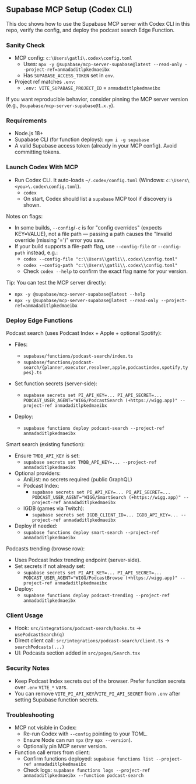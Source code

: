 ## Supabase MCP Setup (Codex CLI)

This doc shows how to use the Supabase MCP server with Codex CLI in this repo, verify the config, and deploy the podcast search Edge Function.

### Sanity Check

- MCP config: `c:\Users\gatli\.codex\config.toml`
  - Uses: `npx -y @supabase/mcp-server-supabase@latest --read-only --project-ref=anmadaditlpkedmaeibx`
  - Has `SUPABASE_ACCESS_TOKEN` set in `env`.
- Project ref matches `.env`:
  - `.env: VITE_SUPABASE_PROJECT_ID` = `anmadaditlpkedmaeibx`

If you want reproducible behavior, consider pinning the MCP server version (e.g., `@supabase/mcp-server-supabase@1.x.y`).

### Requirements

- Node.js 18+
- Supabase CLI (for function deploys): `npm i -g supabase`
- A valid Supabase access token (already in your MCP config). Avoid committing tokens.

### Launch Codex With MCP

- Run Codex CLI. It auto-loads `~/.codex/config.toml` (Windows: `c:\Users\<you>\.codex\config.toml`).
  - `codex`
  - On start, Codex should list a `supabase` MCP tool if discovery is shown.

Notes on flags:
- In some builds, `--config`/`-c` is for "config overrides" (expects KEY=VALUE), not a file path — passing a path causes the "Invalid override (missing '=')" error you saw.
- If your build supports a file-path flag, use `--config-file` or `--config-path` instead, e.g.:
  - `codex --config-file "c:\\Users\\gatli\\.codex\\config.toml"`
  - `codex --config-path "c:\\Users\\gatli\\.codex\\config.toml"`
  - Check `codex --help` to confirm the exact flag name for your version.

Tip: You can test the MCP server directly:
- `npx -y @supabase/mcp-server-supabase@latest --help`
- `npx -y @supabase/mcp-server-supabase@latest --read-only --project-ref=anmadaditlpkedmaeibx`

### Deploy Edge Functions

Podcast search (uses Podcast Index + Apple + optional Spotify):

- Files:
  - `supabase/functions/podcast-search/index.ts`
  - `supabase/functions/podcast-search/{planner,executor,resolver,apple,podcastindex,spotify,types}.ts`

- Set function secrets (server-side):
  - `supabase secrets set PI_API_KEY=... PI_API_SECRET=... PODCAST_USER_AGENT="WIGG/PodcastSearch (+https://wigg.app)" --project-ref anmadaditlpkedmaeibx`

- Deploy:
  - `supabase functions deploy podcast-search --project-ref anmadaditlpkedmaeibx`

Smart search (existing function):
- Ensure `TMDB_API_KEY` is set:
  - `supabase secrets set TMDB_API_KEY=... --project-ref anmadaditlpkedmaeibx`
- Optional providers:
  - AniList: no secrets required (public GraphQL)
  - Podcast Index:
    - `supabase secrets set PI_API_KEY=... PI_API_SECRET=... PODCAST_USER_AGENT="WIGG/SmartSearch (+https://wigg.app)" --project-ref anmadaditlpkedmaeibx`
  - IGDB (games via Twitch):
    - `supabase secrets set IGDB_CLIENT_ID=... IGDB_API_KEY=... --project-ref anmadaditlpkedmaeibx`
- Deploy if needed:
  - `supabase functions deploy smart-search --project-ref anmadaditlpkedmaeibx`

Podcasts trending (browse row):
- Uses Podcast Index trending endpoint (server-side).
- Set secrets if not already set:
  - `supabase secrets set PI_API_KEY=... PI_API_SECRET=... PODCAST_USER_AGENT="WIGG/PodcastBrowse (+https://wigg.app)" --project-ref anmadaditlpkedmaeibx`
- Deploy:
  - `supabase functions deploy podcast-trending --project-ref anmadaditlpkedmaeibx`

### Client Usage

- Hook: `src/integrations/podcast-search/hooks.ts` → `usePodcastSearch(q)`
- Direct client call: `src/integrations/podcast-search/client.ts` → `searchPodcasts(...)`
- UI: Podcasts section added in `src/pages/Search.tsx`

### Security Notes

- Keep Podcast Index secrets out of the browser. Prefer function secrets over `.env` `VITE_*` vars.
- You can remove `VITE_PI_API_KEY`/`VITE_PI_API_SECRET` from `.env` after setting Supabase function secrets.

### Troubleshooting

- MCP not visible in Codex:
  - Re-run Codex with `--config` pointing to your TOML.
  - Ensure Node can run `npx` (try `npx --version`).
  - Optionally pin MCP server version.
- Function call errors from client:
  - Confirm functions deployed: `supabase functions list --project-ref anmadaditlpkedmaeibx`
  - Check logs: `supabase functions logs --project-ref anmadaditlpkedmaeibx --function podcast-search`
